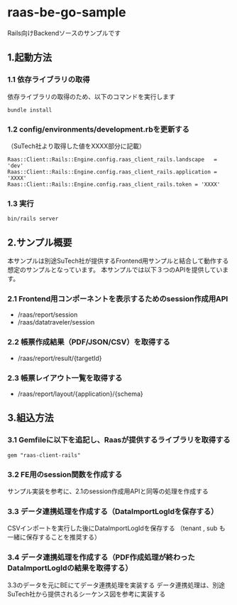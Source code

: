 # raas-be-go-sample

Rails向けBackendソースのサンプルです

## 1.起動方法

### 1.1 依存ライブラリの取得
依存ライブラリの取得のため、以下のコマンドを実行します

`bundle install`

### 1.2 config/environments/development.rbを更新する
（SuTech社より取得した値をXXXX部分に記載）
```
Raas::Client::Rails::Engine.config.raas_client_rails.landscape   = 'dev'
Raas::Client::Rails::Engine.config.raas_client_rails.application = 'XXXX'
Raas::Client::Rails::Engine.config.raas_client_rails.token = 'XXXX'
```

### 1.3 実行

`bin/rails server`

## 2.サンプル概要
本サンプルは別途SuTech社が提供するFrontend用サンプルと結合して動作する想定のサンプルとなっています。
本サンプルでは以下３つのAPIを提供しています。

### 2.1 Frontend用コンポーネントを表示するためのsession作成用API
- /raas/report/session
- /raas/datatraveler/session

### 2.2 帳票作成結果（PDF/JSON/CSV）を取得する
- /raas/report/result/{targetId}

### 2.3 帳票レイアウト一覧を取得する
- /raas/report/layout/{application}/{schema}

## 3.組込方法
### 3.1 Gemfileに以下を追記し、Raasが提供するライブラリを取得する
`gem "raas-client-rails"`

### 3.2 FE用のsession関数を作成する
サンプル実装を参考に、2.1のsession作成用APIと同等の処理を作成する

### 3.3 データ連携処理を作成する（DataImportLogIdを保存する）
CSVインポートを実行した後にDataImportLogIdを保存する
（tenant , sub も一緒に保存することを推奨する）

### 3.4 データ連携処理を作成する（PDF作成処理が終わったDataImportLogIdの結果を取得する）
3.3のデータを元にBEにてデータ連携処理を実装する
データ連携処理は、別途SuTech社から提供されるシーケンス図を参考に実装する
